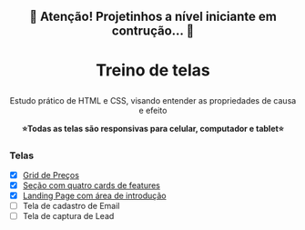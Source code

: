 <h2 align="center"> 
	🚧  Atenção! Projetinhos a nível iniciante em contrução...  🚧
</h2>
<h1 align="center">
    <p>Treino de telas</p>
</h1>
<p align="center">Estudo prático de HTML e CSS, visando entender as propriedades de causa e efeito</p>
<p align="center" font-weight='bold'><b>⭐Todas as telas são responsivas para celular, computador e tablet⭐</b></p>

### Telas

- [x]  <a href="https://github.com/pamlotusia/projetos_frontend/tree/master/grid-preco" target="_blank">Grid de Preços</a>
- [x] <a href="https://github.com/pamlotusia/projetos_frontend/tree/master/grid-cruz" target="_blank">Seção com quatro cards de features</a>
- [x] <a href="https://pamlotusia.github.io/landingpage/" target="_blank">Landing Page com área de introdução</a> 
- [ ] Tela de cadastro de Email
- [ ] Tela de captura de Lead
